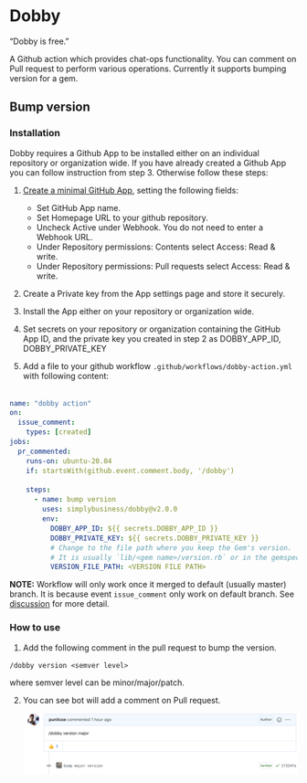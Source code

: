 # Dobby

“Dobby is free.”

A Github action which provides chat-ops functionality. You can comment on Pull request to perform various operations.
Currently it supports bumping version for a gem.

## Bump version

### Installation
Dobby requires a Github App to be installed either on an individual repository or organization wide. If you have already created a Github App you can follow instruction from step 3. Otherwise follow these steps: 

1. [Create a minimal GitHub App](https://docs.github.com/en/developers/apps/creating-a-github-app), setting the following fields:
   - Set GitHub App name. 
   - Set Homepage URL to your github repository.
   - Uncheck Active under Webhook. You do not need to enter a Webhook URL.
   - Under Repository permissions: Contents select Access: Read & write.
   - Under Repository permissions: Pull requests select Access: Read & write. 

2. Create a Private key from the App settings page and store it securely.

3. Install the App either on your repository or organization wide.

4. Set secrets on your repository or organization containing the GitHub App ID, and the private key you created in step 2 as DOBBY_APP_ID, DOBBY_PRIVATE_KEY

5. Add a file to your github workflow `.github/workflows/dobby-action.yml` with following content:

```yaml

name: "dobby action"
on:
  issue_comment:
    types: [created]
jobs:
  pr_commented:
    runs-on: ubuntu-20.04
    if: startsWith(github.event.comment.body, '/dobby')
    
    steps:
      - name: bump version
        uses: simplybusiness/dobby@v2.0.0
        env:
          DOBBY_APP_ID: ${{ secrets.DOBBY_APP_ID }}
          DOBBY_PRIVATE_KEY: ${{ secrets.DOBBY_PRIVATE_KEY }}
          # Change to the file path where you keep the Gem's version.
          # It is usually `lib/<gem name>/version.rb` or in the gemspec file.
          VERSION_FILE_PATH: <VERSION FILE PATH>
```

**NOTE:** Workflow will only work once it merged to default (usually master) branch. It is because event `issue_comment` only work on default branch. See [discussion](https://github.community/t/on-issue-comment-events-are-not-triggering-workflows/16784/4) for more detail.


### How to use

1. Add the following comment in the pull request to bump the version.

```
/dobby version <semver level>
```
where semver level can be minor/major/patch.

2. You can see bot will add a comment on Pull request.
   
   ![Version update comment](docs/images/version-update.png)
